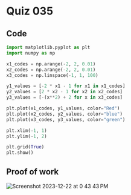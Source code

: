 # Quiz 035

## Code

```.py
import matplotlib.pyplot as plt
import numpy as np

x1_codes = np.arange(-2, 2, 0.01)
x2_codes = np.arange(-2, 2, 0.01)
x3_codes = np.linspace(-1, 1, 100)

y1_values = [-2 * x1 - 1 for x1 in x1_codes]
y2_values = [2 * x2 - 1 for x2 in x2_codes]
y3_values = [-(x**2) + 2 for x in x3_codes]

plt.plot(x1_codes, y1_values, color="Red")
plt.plot(x2_codes, y2_values, color="blue")
plt.plot(x3_codes, y3_values, color="green")

plt.xlim(-1, 1)
plt.ylim(-1, 2)

plt.grid(True)
plt.show()
```

## Proof of work
<img width="max" alt="Screenshot 2023-12-22 at 0 43 43 PM" src="https://github.com/hasmhib/unit2-2024/assets/142870448/cb5eefad-15c9-4e5c-a7ed-3ce1492b142d">

